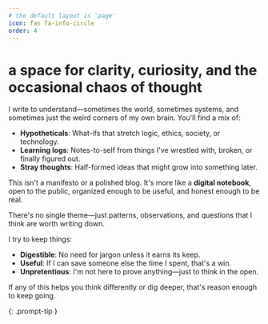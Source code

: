```yaml
---
# the default layout is 'page'
icon: fas fa-info-circle
order: 4
---
```

# a space for clarity, curiosity, and the occasional chaos of thought

I write to understand—sometimes the world, sometimes systems, and sometimes just the weird corners of my own brain. You\'ll find a mix of:

- **Hypotheticals**: What-ifs that stretch logic, ethics, society, or technology.
- **Learning logs**: Notes-to-self from things I\'ve wrestled with, broken, or finally figured out.
- **Stray thoughts**: Half-formed ideas that might grow into something later.

This isn\'t a manifesto or a polished blog. It\'s more like a **digital notebook**, open to the public, organized enough to be useful, and honest enough to be real.

There\'s no single theme—just patterns, observations, and questions that I think are worth writing down.

I try to keep things:

- **Digestible**: No need for jargon unless it earns its keep.
- **Useful**: If I can save someone else the time I spent, that\'s a win.
- **Unpretentious**: I\'m not here to prove anything—just to think in the open.

If any of this helps you think differently or dig deeper, that\'s reason enough to keep going.

{: .prompt-tip }
